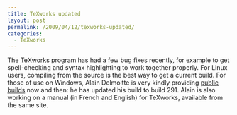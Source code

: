 ```yaml
---
title: TeXworks updated
layout: post
permalink: /2009/04/12/texworks-updated/
categories:
  - TeXworks
---
```

The [TeXworks](http://www.texworks.org) program has had a few bug fixes recently, for example to get spell-checking and syntax highlighting to work together properly. For Linux users, compiling from the source is the best way to get a current build.  For those of use on Windows, Alain Delmoitte is very kindly providing [public builds](http://www.leliseron.org/texworks) now and then: he has updated his build to build 291. Alain is also working on a manual (in French and English) for TeXworks, available from the same site.
